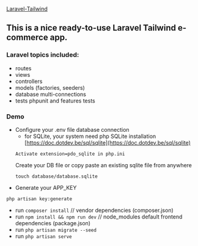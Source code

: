 [Laravel-Tailwind](https://gitlab.com/mathiasappelmans/laravel-tailwind)

## This is a nice ready-to-use Laravel Tailwind e-commerce app.

### Laravel topics included:

- routes
- views 
- controllers
- models (factories, seeders)
- database multi-connections
- tests phpunit and features tests

### Demo

* Configure your .env file database connection
    * for SQLite, your system need php SQLite installation
    [https://doc.dotdev.be/sql/sqlite](https://doc.dotdev.be/sql/sqlite)
    ```
    Activate extension=pdo_sqlite in php.ini
    ```
    Create your DB file or copy paste an existing sqlite file from anywhere
    ```
    touch database/database.sqlite
    ```
* Generate your APP_KEY
```
php artisan key:generate
```
- run `composer install` // vendor dependencies (composer.json)
- run `npm install && npm run dev` // node_modules default frontend dependencies (package.json)
- run `php artisan migrate --seed`
- run `php artisan serve`


